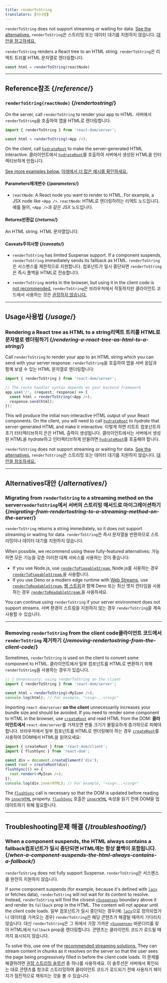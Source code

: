 ```yaml
---
title: renderToString
translators: [이나령]
---
```


<Pitfall>

`renderToString` does not support streaming or waiting for data. [See the alternatives.](#alternatives)
<Trans>`renderToString`은 스트리밍 또는 데이터 대기를 지원하지 않습니다. [대안을 참고하세요.](#alternatives)</Trans>

</Pitfall>

<Intro>

`renderToString` renders a React tree to an HTML string.
<Trans>`renderToString`은 리액트 트리를 HTML 문자열로 렌더링합니다.</Trans>

```js
const html = renderToString(reactNode)
```

</Intro>

<InlineToc />

---

## Reference<Trans>참조</Trans> {/*reference*/}

### `renderToString(reactNode)` {/*rendertostring*/}

On the server, call `renderToString` to render your app to HTML.
<Trans>서버에서 `renderToString`을 호출하여 앱을 HTML로 렌더링합니다.</Trans>

```js
import { renderToString } from 'react-dom/server';

const html = renderToString(<App />);
```

On the client, call [`hydrateRoot`](/reference/react-dom/client/hydrateRoot) to make the server-generated HTML interactive.
<Trans>클라이언트에서 [`hydrateRoot`](/reference/react-dom/client/hydrateRoot)를 호출하여 서버에서 생성된 HTML을 인터렉티브하게 만듭니다.</Trans>

[See more examples below.](#usage)
<Trans>[아래에서 더 많은 예시를 확인하세요.](#usage)</Trans>

#### Parameters<Trans>매개변수</Trans> {/*parameters*/}

* `reactNode`: A React node you want to render to HTML. For example, a JSX node like `<App />`.
<Trans>`reactNode`: HTML로 렌더링하려는 리액트 노드입니다. 예를 들어, `<App />`과 같은 JSX 노드입니다.</Trans>

#### Returns<Trans>반환값</Trans> {/*returns*/}

An HTML string.
<Trans>HTML 문자열입니다.</Trans>

#### Caveats<Trans>주의사항</Trans> {/*caveats*/}

* `renderToString` has limited Suspense support. If a component suspends, `renderToString` immediately sends its fallback as HTML.
<Trans>`renderToString`은 서스펜스를 제한적으로 지원합니다. 컴포넌트가 일시 중단되면 `renderToString`은 즉시 폴백을 HTML로 전송합니다.</Trans>

* `renderToString` works in the browser, but using it in the client code is [not recommended.](#removing-rendertostring-from-the-client-code)
<Trans>`renderToString`은 브라우저에서 작동하지만 클라이언트 코드에서 사용하는 것은 [권장하지 않습니다.](#removing-rendertostring-from-the-client-code)</Trans>

---

## Usage<Trans>사용법</Trans> {/*usage*/}

### Rendering a React tree as HTML to a string<Trans>리액트 트리를 HTML로 문자열로 렌더링하기</Trans> {/*rendering-a-react-tree-as-html-to-a-string*/}

Call `renderToString` to render your app to an HTML string which you can send with your server response:
<Trans>`renderToString`을 호출하여 앱을 서버 응답과 함께 보낼 수 있는 HTML 문자열로 렌더링합니다:</Trans>

```js {5-6}
import { renderToString } from 'react-dom/server';

// The route handler syntax depends on your backend framework
app.use('/', (request, response) => {
  const html = renderToString(<App />);
  response.send(html);
});
```

This will produce the initial non-interactive HTML output of your React components. On the client, you will need to call [`hydrateRoot`](/reference/react-dom/client/hydrateRoot) to *hydrate* that server-generated HTML and make it interactive.
<Trans>이렇게 하면 리트트 컴포넌트의 초기 터터렉티브하지 은은 HTML 출력이 생성됩니다. 클라이언트에서는 서버에서 생성된 HTML을 *hydrate*하고 인터랙티브하게 만들려면 [`hydrateRoot`](/reference/react-dom/client/hydrateRoot)를 호출해야 합니다.</Trans>


<Pitfall>

`renderToString` does not support streaming or waiting for data. [See the alternatives.](#alternatives)
<Trans>`renderToString`은 스트리밍 또는 데이터 대기를 지원하지 않습니다. [대안을 참조하세요.](#alternatives)</Trans>

</Pitfall>

---

## Alternatives<Trans>대안</Trans> {/*alternatives*/}

### Migrating from `renderToString` to a streaming method on the server<Trans>`renderToString`에서 서버의 스트리밍 메서드로 마이그레이션하기</Trans> {/*migrating-from-rendertostring-to-a-streaming-method-on-the-server*/}

`renderToString` returns a string immediately, so it does not support streaming or waiting for data.
<Trans>`renderToString`은 즉시 문자열을 반환하므로 스트리밍이나 데이터 대기를 지원하지 않습니다.</Trans>

When possible, we recommend using these fully-featured alternatives:
<Trans>가능하면 모든 기능을 갖춘 이러한 대체 서비스를 사용하는 것이 좋습니다:</Trans>

* If you use Node.js, use [`renderToPipeableStream`.](/reference/react-dom/server/renderToPipeableStream)
<Trans>Node.js를 사용하는 경우 [`renderToPipeableStream`.](/reference/react-dom/server/renderToPipeableStream)을 사용합니다.</Trans>
* If you use Deno or a modern edge runtime with [Web Streams](https://developer.mozilla.org/en-US/docs/Web/API/Streams_API), use [`renderToReadableStream`.](/reference/react-dom/server/renderToReadableStream)
<Trans>[웹 스트림](https://developer.mozilla.org/en-US/docs/Web/API/Streams_API)과 함께 Deno 또는 최신 엣지 런타임을 사용하는 경우 [`renderToReadableStream`.](/reference/react-dom/server/renderToReadableStream)을 사용하세요.</Trans>

You can continue using `renderToString` if your server environment does not support streams.
<Trans>서버 환경이 스트림을 지원하지 않는 경우 `renderToString`을 계속 사용할 수 있습니다.</Trans>

---

### Removing `renderToString` from the client code<Trans>클라이언트 코드에서 `renderToString` 제거하기</Trans> {/*removing-rendertostring-from-the-client-code*/}

Sometimes, `renderToString` is used on the client to convert some component to HTML.
<Trans>클라이언트에서 일부 컴포넌트를 HTML로 변환하기 위해 `renderToString`을 사용하는 경우가 있습니다.</Trans>

```js {1-2}
// 🚩 Unnecessary: using renderToString on the client
import { renderToString } from 'react-dom/server';

const html = renderToString(<MyIcon />);
console.log(html); // For example, "<svg>...</svg>"
```

Importing `react-dom/server` **on the client** unnecessarily increases your bundle size and should be avoided. If you need to render some component to HTML in the browser, use [`createRoot`](/reference/react-dom/client/createRoot) and read HTML from the DOM:
<Trans>**클라이언트에서** `react-dom/server`를 가져오면 번들 크기가 불필요하게 증가하므로 피해야 합니다. 브라우저에서 일부 컴포넌트를 HTML로 렌더링해야 하는 경우 [`createRoot`](/reference/react-dom/client/createRoot)를 사용하여 DOM에서 HTML을 읽어오세요:</Trans>

```js
import { createRoot } from 'react-dom/client';
import { flushSync } from 'react-dom';

const div = document.createElement('div');
const root = createRoot(div);
flushSync(() => {
  root.render(<MyIcon />);
});
console.log(div.innerHTML); // For example, "<svg>...</svg>"
```

The [`flushSync`](/reference/react-dom/flushSync) call is necessary so that the DOM is updated before reading its [`innerHTML`](https://developer.mozilla.org/en-US/docs/Web/API/Element/innerHTML) property.
<Trans>[`flushSync`](/reference/react-dom/flushSync) 호출은 [`innerHTML`](https://developer.mozilla.org/en-US/docs/Web/API/Element/innerHTML) 속성을 읽기 전에 DOM을 업데이트하기 위해 필요합니다.</Trans>

---

## Troubleshooting<Trans>문제 해결</Trans> {/*troubleshooting*/}

### When a component suspends, the HTML always contains a fallback<Trans>컴포넌트가 일시 중단되면 HTML에는 항상 폴백이 포함됩니다.</Trans> {/*when-a-component-suspends-the-html-always-contains-a-fallback*/}

`renderToString` does not fully support Suspense.
<Trans>`renderToString`은 서스펜스를 완전히 지원하지 않습니다.</Trans>

If some component suspends (for example, because it's defined with [`lazy`](/reference/react/lazy) or fetches data), `renderToString` will not wait for its content to resolve. Instead, `renderToString` will find the closest [`<Suspense>`](/reference/react/Suspense) boundary above it and render its `fallback` prop in the HTML. The content will not appear until the client code loads.
<Trans>일부 컴포넌트가 일시 중단되는 경우(예: [`lazy`](/reference/react/lazy)으로 정의되었거나 데이터를 가져오는 경우) `renderToString`은 해당 콘텐츠가 해결될 때까지 기다리지 않습니다. 대신 `renderToString`은 그 위에서 가장 가까운 [`<Suspense>`](/reference/react/Suspense) 바운더리를 찾아 HTML에서 `fallback` prop을 렌더링합니다. 콘텐츠는 클라이언트 코드가 로드될 때까지 표시되지 않습니다.</Trans>

To solve this, use one of the [recommended streaming solutions.](#migrating-from-rendertostring-to-a-streaming-method-on-the-server) They can stream content in chunks as it resolves on the server so that the user sees the page being progressively filled in before the client code loads.
<Trans>이 문제를 해결하려면 [권장 스트리밍 솔루션](#migrating-from-rendertostring-to-a-streaming-method-on-the-server) 중 하나를 사용하세요. 이 솔루션은 서버에서 확인되는 대로 콘텐츠를 청크로 스트리밍하여 클라이언트 코드가 로드되기 전에 사용자가 페이지가 점진적으로 채워지는 것을 볼 수 있습니다.</Trans>

